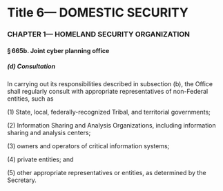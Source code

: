 
# Title 6— DOMESTIC SECURITY
### CHAPTER 1— HOMELAND SECURITY ORGANIZATION
#### § 665b. Joint cyber planning office
##### (d) Consultation

In carrying out its responsibilities described in subsection (b), the Office shall regularly consult with appropriate representatives of non-Federal entities, such as

(1) State, local, federally-recognized Tribal, and territorial governments;

(2) Information Sharing and Analysis Organizations, including information sharing and analysis centers;

(3) owners and operators of critical information systems;

(4) private entities; and

(5) other appropriate representatives or entities, as determined by the Secretary.
